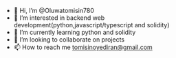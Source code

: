 - 👋 Hi, I’m @Oluwatomisin780
- 👀 I’m interested in backend web development(python,javascript/typescript and solidity)
- 🌱 I’m currently learning python and solidity
- 💞️ I’m looking to collaborate on projects
- 📫 How to reach me tomisinoyediran@gmail.com

<!---
Oluwatomisin780/Oluwatomisin780 is a ✨ special ✨ repository because its `README.md` (this file) appears on your GitHub profile.
You can click the Preview link to take a look at your changes.
--->

